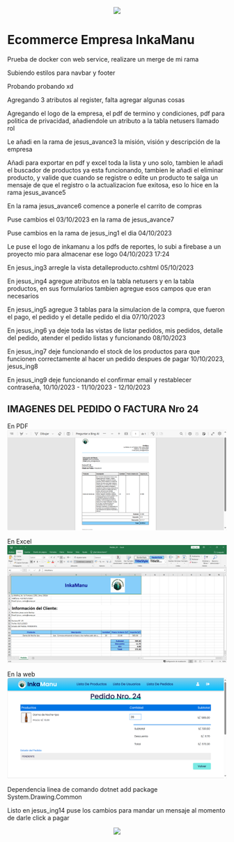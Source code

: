 <p align="center">
  <img src="https://user-images.githubusercontent.com/73097560/115834477-dbab4500-a447-11eb-908a-139a6edaec5c.gif">
</p>

# Ecommerce Empresa InkaManu

Prueba de docker con web service, realizare un merge de mi rama

Subiendo estilos para navbar y footer

Probando probando xd

Agregando 3 atributos al register, falta agregar algunas cosas

Agregando el logo de la empresa, el pdf de termino y condiciones, pdf para politica de privacidad,
añadiendole un atributo a la tabla netusers llamado rol


Le añadi en la rama de jesus_avance3 la misión, visión y descripción de la empresa


Añadi para exportar en pdf y excel toda la lista y uno solo, tambien le añadi el buscador de productos ya esta funcionando, tambien le añadi el eliminar producto, y valide que cuando se registre o edite un producto te salga un mensaje de que el registro o la actualizacion fue exitosa, eso lo hice en la rama jesus_avance5

En la rama jesus_avance6 comence a ponerle el carrito de compras

Puse cambios el 03/10/2023 en la rama de jesus_avance7

Puse cambios en la rama de jesus_ing1 el dia 04/10/2023

Le puse el logo de inkamanu a los pdfs de reportes, lo subi a  firebase a un proyecto mio para almacenar ese logo 04/10/2023   17:24

En jesus_ing3 arregle la vista detalleproducto.cshtml 05/10/2023

En jesus_ing4 agregue atributos en la tabla netusers y en la tabla productos, en sus formularios tambien agregue esos campos que eran necesarios

En jesus_ing5 agregue 3 tablas para la simulacion de la compra, que fueron el pago, el pedido y el detalle pedido el dia 07/10/2023

En jesus_ing6 ya deje toda las vistas de listar pedidos, mis pedidos, detalle del pedido, atender el pedido listas y funcionando 08/10/2023

En jesus_ing7 deje funcionando el stock de los productos para que funcionen correctamente al hacer un pedido despues de pagar 10/10/2023, jesus_ing8

En jesus_ing9 deje funcionando el confirmar email y restablecer contraseña, 10/10/2023 - 11/10/2023 - 12/10/2023

## IMAGENES DEL PEDIDO O FACTURA Nro 24
En PDF
![Alt text](image.png)

En Excel
![Alt text](image-1.png)

En la web
![Alt text](image-2.png)

Dependencia linea de comando dotnet add package System.Drawing.Common

Listo en jesus_ing14 puse los cambios para mandar un mensaje al momento de darle click a pagar

<p align="center">
  <img src="https://user-images.githubusercontent.com/73097560/115834477-dbab4500-a447-11eb-908a-139a6edaec5c.gif">
</p>
